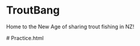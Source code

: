 <!DOCTYPE html>
<html>

<head>
  <title> bootstrap</title>

<link rel="stylesheet"
href="https://maxcdn.bootstrapcdn.com/bootstrap/3.3.7/css/bootstrap.min.css">
<script
src="https://ajax.googleapis.com/ajax/libs/jquery/3.2.1/jquery.min.js"></script>
<script
src="https://maxcdn.bootstrapcdn.com/bootstrap/3.3.7/js/bootstrap.min.js"></script>
</head>

<body>
<div class="jumbotron text-center">
  <h1>TroutBang</h1>
  <p>Home to the New Age of sharing trout fishing in NZ!</p>
</div>


</body>
</html>
# Practice.html
